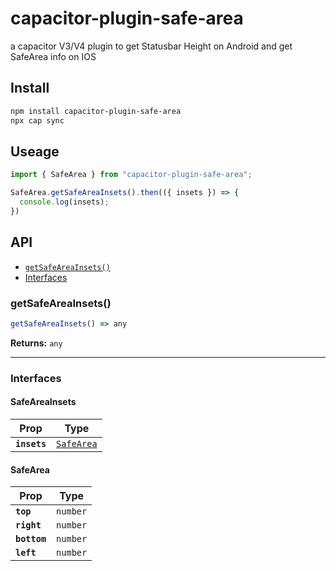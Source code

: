 # capacitor-plugin-safe-area

a capacitor V3/V4 plugin to get Statusbar Height on Android and get SafeArea info on IOS

## Install

```bash
npm install capacitor-plugin-safe-area
npx cap sync
```
## Useage
```typescript
import { SafeArea } from "capacitor-plugin-safe-area";

SafeArea.getSafeAreaInsets().then(({ insets }) => {
  console.log(insets);
})
```
## API

<docgen-index>

* [`getSafeAreaInsets()`](#getsafeareainsets)
* [Interfaces](#interfaces)

</docgen-index>

<docgen-api>
<!--Update the source file JSDoc comments and rerun docgen to update the docs below-->

### getSafeAreaInsets()

```typescript
getSafeAreaInsets() => any
```

**Returns:** <code>any</code>

--------------------


### Interfaces


#### SafeAreaInsets

| Prop         | Type                                          |
| ------------ | --------------------------------------------- |
| **`insets`** | <code><a href="#safearea">SafeArea</a></code> |


#### SafeArea

| Prop         | Type                |
| ------------ | ------------------- |
| **`top`**    | <code>number</code> |
| **`right`**  | <code>number</code> |
| **`bottom`** | <code>number</code> |
| **`left`**   | <code>number</code> |

</docgen-api>
